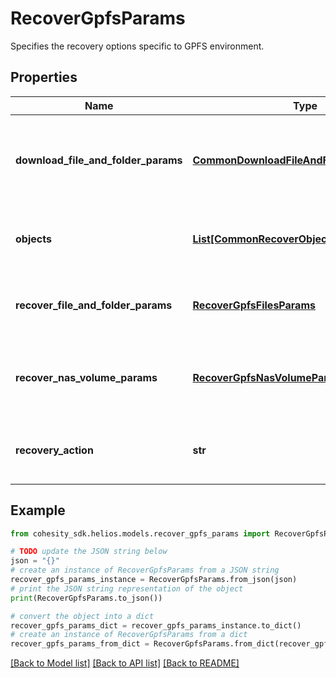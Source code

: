 # RecoverGpfsParams

Specifies the recovery options specific to GPFS environment.

## Properties

Name | Type | Description | Notes
------------ | ------------- | ------------- | -------------
**download_file_and_folder_params** | [**CommonDownloadFileAndFolderParams**](CommonDownloadFileAndFolderParams.md) | Specifies the parameters to download files and folders. | [optional] 
**objects** | [**List[CommonRecoverObjectSnapshotParams]**](CommonRecoverObjectSnapshotParams.md) | Specifies the list of recover Object parameters. | 
**recover_file_and_folder_params** | [**RecoverGpfsFilesParams**](RecoverGpfsFilesParams.md) | Specifies the parameters to recover files. | [optional] 
**recover_nas_volume_params** | [**RecoverGpfsNasVolumeParams**](RecoverGpfsNasVolumeParams.md) | Specifies the parameters to recover Nas Volumes. | [optional] 
**recovery_action** | **str** | Specifies the type of recover action to be performed. | 

## Example

```python
from cohesity_sdk.helios.models.recover_gpfs_params import RecoverGpfsParams

# TODO update the JSON string below
json = "{}"
# create an instance of RecoverGpfsParams from a JSON string
recover_gpfs_params_instance = RecoverGpfsParams.from_json(json)
# print the JSON string representation of the object
print(RecoverGpfsParams.to_json())

# convert the object into a dict
recover_gpfs_params_dict = recover_gpfs_params_instance.to_dict()
# create an instance of RecoverGpfsParams from a dict
recover_gpfs_params_from_dict = RecoverGpfsParams.from_dict(recover_gpfs_params_dict)
```
[[Back to Model list]](../README.md#documentation-for-models) [[Back to API list]](../README.md#documentation-for-api-endpoints) [[Back to README]](../README.md)


